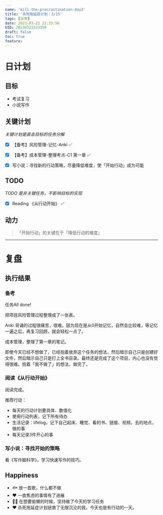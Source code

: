 ```yaml
---
name: 'kill-the-procrastination-day3'
title: '杀死拖延症计划：3/15'
tags: [日常]
date: 2023-03-22 22:33:56
UID: 20230322223356
draft: false
toc: true
feature: 
---
```



# 日计划
## 目标
- 考试复习
- 小说写作

## 关键计划
*关键计划是直击目标的任务分解*
- [x] 【备考】风险管理-记忆-Anki ✅
- [x] 【备考】成本管理-整理考点-C1 第一章 ✅
- [x] 写小说：寻找新的行动策略，尽量降低难度，使「开始行动」成为可能


<!--more-->

## TODO
*TODO 是非关键任务，不影响目标的实现*
- [x] Reading 《从行动开始》 ✅

## 动力

> 「开始行动」的关键在于「降低行动的难度」

---

# 复盘

## 执行结果

### 备考

任务All done!

把项目风险管理过程整理成了一张表。

Anki 背诵的过程很痛苦，很难。因为现在是从0开始记忆，自然会比较难，等记忆一遍之后，再复习回顾，就会轻松一点了。

成本管理，整理了第一章的笔记。

即使今天已经不想做了，已经抱着放弃这个任务的想法，然后暗示自己只是创建好文件，然后暗示自己只是打上全书目录。最终还是完成了这个项目，内心也没有觉得很难。抱着「我不做了」的想法，做完了。

### 阅读《从行动开始》

阅读完成。

推荐行动：
- 每天的行动计划要具体、数值化
- 使用行动列表，记下所有待办
- 生活记录：lifelog，记下自己起床、睡觉、看的书、链接、视频，去的地点，做的事
- 每天记录3件开心的事

### 写小说：寻找开始的策略

看《写作脑科学》，学习快速写作的技巧。

## Happiness

- 🐟 放一首歌，什么都不做
- ❤️ 一直焦虑的事情有了进展
- 👍🏻 在想要偷懒的时候，坚持做了今天的学习任务
- ❤️ 杀死拖延症计划拯救了无限沉沦的我，今天也是有行动的一天。